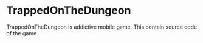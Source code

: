 # TrappedOnTheDungeon
TrappedOnTheDungeon is addictive mobile game. This contain source code of the game
